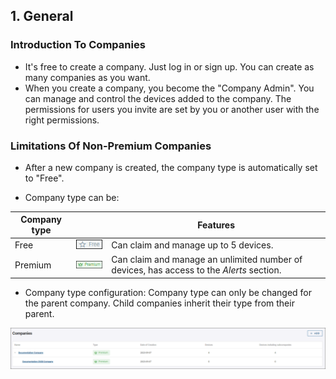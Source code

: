 
##	1. General


###	Introduction To Companies

* It's free to create a company. Just log in or sign up. You can create as many companies as you want.
* When you create a company, you become the "Company Admin". You can manage and control the devices added to the company. The permissions for users you invite are set by you or another user with the right permissions.


###	Limitations Of Non-Premium Companies

* After a new company is created, the company type is automatically set to "Free".

* Company type can be:

| Company type |   | Features     |
|------|----------------------------------------------------------|-------------------------------------------|
| Free | ![Free company type](../../images/companies/free-1.png) | Can claim and manage up to 5 devices.     |
| Premium | ![Premium company type](../../images/companies/premium-1.png)        | Can claim and manage an unlimited number of devices, has access to the *Alerts* section.    |



* Company type configuration: Company type can only be changed for the parent company. Child companies inherit their type from their parent.

![Parent companies](../../images/companies/parents_1.png "Parent companies")

